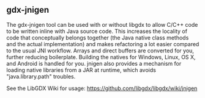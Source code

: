## gdx-jnigen
The gdx-jnigen tool can be used with or without libgdx to allow C/C++ code to be written inline
with Java source code. This increases the locality of code that conceptually belongs together
(the Java native class methods and the actual implementation) and makes refactoring a lot easier
compared to the usual JNI workflow. Arrays and direct buffers are converted for you, further
reducing boilerplate. Building the natives for Windows, Linux, OS X, and Android is handled for
you. jnigen also provides a mechanism for loading native libraries from a JAR at runtime, which
avoids "java.library.path" troubles.

See the LibGDX Wiki for usage: https://github.com/libgdx/libgdx/wiki/jnigen